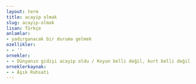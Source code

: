```yaml
---
layout: term
title: acayip olmak
slug: acayip-olmak
lisan: Türkçe
anlamlar:
- yadırganacak bir duruma gelmek
ozellikler:
- - ''
ornekler:
- - Dünyanın gidişi acayip oldu / Koyun belli değil, kurt belli değil
orneklerkaynak:
- - Âşık Ruhsati
---
```

